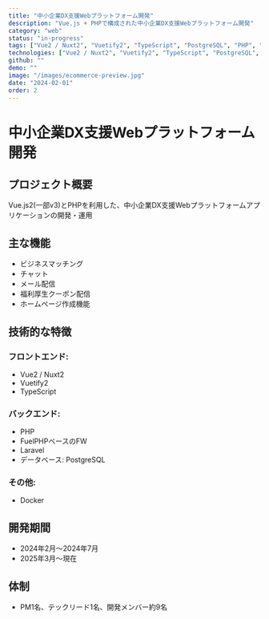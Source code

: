 ```yaml
---
title: "中小企業DX支援Webプラットフォーム開発"
description: "Vue.js + PHPで構成された中小企業DX支援Webプラットフォーム開発"
category: "web"
status: "in-progress"
tags: ["Vue2 / Nuxt2", "Vuetify2", "TypeScript", "PostgreSQL", "PHP", "Laravel", "Web開発"]
technologies: ["Vue2 / Nuxt2", "Vuetify2", "TypeScript", "PostgreSQL", "PHP", "Laravel", "FuelPHP"]
github: ""
demo: ""
image: "/images/ecommerce-preview.jpg"
date: "2024-02-01"
order: 2
---
```


# 中小企業DX支援Webプラットフォーム開発

## プロジェクト概要

Vue.js2(一部v3)とPHPを利用した、中小企業DX支援Webプラットフォームアプリケーションの開発・運用

## 主な機能

- ビジネスマッチング
- チャット
- メール配信
- 福利厚生クーポン配信
- ホームページ作成機能

## 技術的な特徴

### フロントエンド:
- Vue2 / Nuxt2
- Vuetify2
- TypeScript

### バックエンド:
- PHP
- FuelPHPベースのFW
- Laravel
- データベース: PostgreSQL
<!-- - 認証: Laravel Sanctum -->

### その他:
- Docker

## 開発期間

- 2024年2月〜2024年7月
- 2025年3月〜現在

## 体制

- PM1名、テックリード1名、開発メンバー約9名

